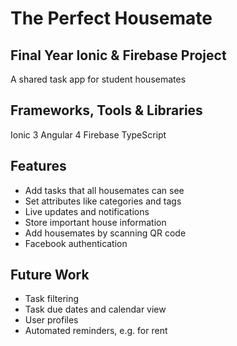 # The Perfect Housemate
## Final Year Ionic & Firebase Project
A shared task app for student housemates
## Frameworks, Tools & Libraries
Ionic 3
Angular 4
Firebase
TypeScript
## Features
- Add tasks that all housemates can see
- Set attributes like categories and tags
- Live updates and notifications
- Store important house information
- Add housemates by scanning QR code
- Facebook authentication
## Future Work
- Task filtering
- Task due dates and calendar view
- User profiles
- Automated reminders, e.g. for rent
